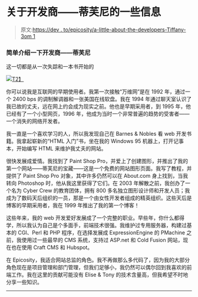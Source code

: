 # 关于开发商——蒂芙尼的一些信息

> 原文:[https://dev . to/epicosity/a-little-about-the-developers-Tiffany-3om 1](https://dev.to/epicosity/a-little-about-the-developers-tiffany-3om1)

### [](#a-little-about-the-developers%E2%80%8A%E2%80%8Atiffany)简单介绍一下开发商——蒂芙尼

这一切都是从一次失踪和一本书开始的

[![](../Images/06f9b5c7864710f04de403bb9c09315d.png)T2】](https://cdn-images-1.medium.com/max/401/1*pg7XGbeRXpcHGrONTuTpVw.jpeg)

你可以说我是互联网的早期使用者。我第一次接触“万维网”是在 1992 年，通过一个 2400 bps 的调制解调器和一张美国在线软盘。我在 1994 年通过聊天室认识了我已故的丈夫，远在网上约会成为现实之前。他也是早期采用者，到 1995 年，他已经有了一个小型网页，1996 年，他成为当时一个非常普遍的趋势的受害者——一个消失的网络开发者。

我一直是一个喜欢学习的人，所以我发现自己在 Barnes & Nobles 看 web 开发书籍。我拿起崭新的“HTML 入门”书，坐在我的 Windows 95 机器上，打开记事本，开始编写 HTML 来维护我丈夫的网站。

很快发展成爱情。我找到了 Paint Shop Pro，并爱上了创建图形，并推出了我的第一个网站——蒂芙尼的宝藏——这是一个免费的网站图形页面。我写了教程，并提供了 Paint Shop Pro 对象，其中许多仍然可以在 About.com 身上找到，当我转向 Photoshop 时，他从我这里获得了它们。在 2003 年解散之前，我创办了一个名为 Cyber Crew 的教育团体，拥有 800 多名独立图形设计师和开发人员；我成为了数码天后组织的一员，那是一个由女性开发者组成的精英组织。这些天后是博客的早期采用者，我在 1999 年推出了我的第一个博客！

这些年来，我的 web 开发爱好发展成了一个完整的职业。早些年，你什么都得学，所以我认为自己是个多面手，前端技术很强。我维护过专用服务器，构建过基本的 CGI、Perl 和 PHP 程序，在选择发展成 ExpressionEngine 的 PMachine 之前，我使用过一些最早的 CMS 系统，支持过 ASP.net 和 Cold Fusion 网站，现在也在使用 Craft CMS 和 Hubspot。

在 Epicosity，我适合网站总监的角色。我不再做那么多代码了，因为我的大部分角色现在是项目管理和部门管理，但我们足够小，我仍然可以偶尔回到我喜欢的前端工作。我在这里的贡献可能没有 Elise & Tony 的技术含量高，但我希望不时地分享一些知识。

* * *